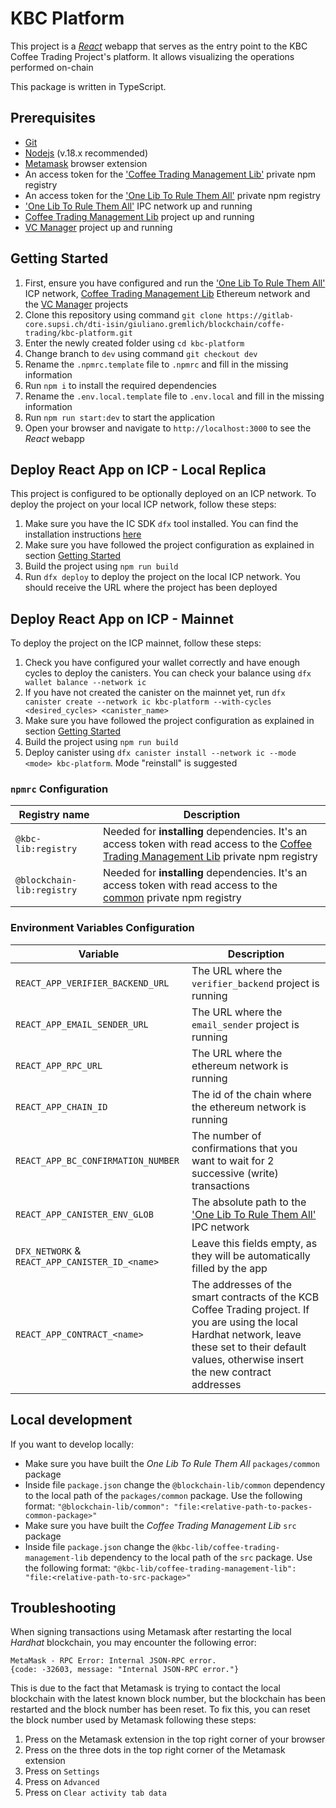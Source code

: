# KBC Platform

This project is a [_React_](https://reactjs.org/) webapp that serves as the entry point to the KBC Coffee Trading Project's platform. It allows visualizing the operations performed on-chain

This package is written in TypeScript.

## Prerequisites

- [Git](https://git-scm.com/)
- [Nodejs](https://nodejs.org/en) (v.18.x recommended)
- [Metamask](https://metamask.io/) browser extension
- An access token for the ['Coffee Trading Management Lib'](https://gitlab-core.supsi.ch/dti-isin/giuliano.gremlich/blockchain/one-lib-to-rule-them-all/coffee-trading-management-lib) private npm registry
- An access token for the ['One Lib To Rule Them All'](https://gitlab-core.supsi.ch/dti-isin/giuliano.gremlich/blockchain/one_lib_to_rule_them_all) private npm registry
- ['One Lib To Rule Them All'](https://gitlab-core.supsi.ch/dti-isin/giuliano.gremlich/blockchain/one_lib_to_rule_them_all) IPC network up and running
- [Coffee Trading Management Lib](https://gitlab-core.supsi.ch/dti-isin/giuliano.gremlich/blockchain/one-lib-to-rule-them-all/coffee-trading-management-lib) project up and running
- [VC Manager](https://gitlab-core.supsi.ch/dti-isin/giuliano.gremlich/blockchain/coffe-trading/vc-manager) project up and running

## Getting Started

1. First, ensure you have configured and run the ['One Lib To Rule Them All'](https://gitlab-core.supsi.ch/dti-isin/giuliano.gremlich/blockchain/one_lib_to_rule_them_all) ICP network, [Coffee Trading Management Lib](https://gitlab-core.supsi.ch/dti-isin/giuliano.gremlich/blockchain/one-lib-to-rule-them-all/coffee-trading-management-lib) Ethereum network and the [VC Manager](https://gitlab-core.supsi.ch/dti-isin/giuliano.gremlich/blockchain/coffe-trading/vc-manager) projects
2. Clone this repository using command `git clone https://gitlab-core.supsi.ch/dti-isin/giuliano.gremlich/blockchain/coffe-trading/kbc-platform.git`
3. Enter the newly created folder using `cd kbc-platform`
4. Change branch to `dev` using command `git checkout dev`
5. Rename the `.npmrc.template` file to `.npmrc` and fill in the missing information
6. Run `npm i` to install the required dependencies
7. Rename the `.env.local.template` file to `.env.local` and fill in the missing information
8. Run `npm run start:dev` to start the application
9. Open your browser and navigate to `http://localhost:3000` to see the _React_ webapp


## Deploy React App on ICP - Local Replica
This project is configured to be optionally deployed on an ICP network. To deploy the project on your local ICP network, follow these steps:
1. Make sure you have the IC SDK `dfx` tool installed. You can find the installation instructions [here](https://internetcomputer.org/docs/current/developer-docs/getting-started/install/)
2. Make sure you have followed the project configuration as explained in section [Getting Started](#getting-started)
3. Build the project using `npm run build`
4. Run `dfx deploy` to deploy the project on the local ICP network. You should receive the URL where the project has been deployed


## Deploy React App on ICP - Mainnet
To deploy the project on the ICP mainnet, follow these steps:
1. Check you have configured your wallet correctly and have enough cycles to deploy the canisters. You can check your balance using `dfx wallet balance --network ic`
2. If you have not created the canister on the mainnet yet, run `dfx canister create --network ic kbc-platform --with-cycles <desired_cycles> <canister_name>`
3. Make sure you have followed the project configuration as explained in section [Getting Started](#getting-started)
4. Build the project using `npm run build`
5. Deploy canister using `dfx canister install --network ic --mode <mode> kbc-platform`. Mode "reinstall" is suggested


### `npmrc` Configuration
| Registry name              | Description                                                                                                                                                                                                                                                          |
|----------------------------|----------------------------------------------------------------------------------------------------------------------------------------------------------------------------------------------------------------------------------------------------------------------|
| `@kbc-lib:registry`        | Needed for **installing** dependencies. It's an access token with read access to the [Coffee Trading Management Lib](https://gitlab-core.supsi.ch/dti-isin/giuliano.gremlich/blockchain/one-lib-to-rule-them-all/coffee-trading-management-lib) private npm registry |
| `@blockchain-lib:registry` | Needed for **installing** dependencies. It's an access token with read access to the [common](https://gitlab-core.supsi.ch/dti-isin/giuliano.gremlich/blockchain/one_lib_to_rule_them_all) private npm registry                                                      |

### Environment Variables Configuration
| Variable                                       | Description                                                                                                                                                                                              |
|------------------------------------------------|----------------------------------------------------------------------------------------------------------------------------------------------------------------------------------------------------------|
| `REACT_APP_VERIFIER_BACKEND_URL`               | The URL where the `verifier_backend` project is running                                                                                                                                                  |
| `REACT_APP_EMAIL_SENDER_URL`                   | The URL where the `email_sender` project is running                                                                                                                                                      |
| `REACT_APP_RPC_URL`                            | The URL where the ethereum network is running                                                                                                                                                            |
| `REACT_APP_CHAIN_ID`                           | The id of the chain where the ethereum network is running                                                                                                                                                |
| `REACT_APP_BC_CONFIRMATION_NUMBER`             | The number of confirmations that you want to wait for 2 successive (write) transactions                                                                                                                  |
| `REACT_APP_CANISTER_ENV_GLOB`                  | The absolute path to the ['One Lib To Rule Them All'](https://gitlab-core.supsi.ch/dti-isin/giuliano.gremlich/blockchain/one_lib_to_rule_them_all) IPC network                                           |
| `DFX_NETWORK` & `REACT_APP_CANISTER_ID_<name>` | Leave this fields empty, as they will be automatically filled by the app                                                                                                                                 |
| `REACT_APP_CONTRACT_<name>`                    | The addresses of the smart contracts of the KCB Coffee Trading project. If you are using the local Hardhat network, leave these set to their default values, otherwise insert the new contract addresses |

## Local development
If you want to develop locally:
- Make sure you have built the _One Lib To Rule Them All_ `packages/common` package
- Inside file `package.json` change the `@blockchain-lib/common` dependency to the local path of the `packages/common` package. Use the following format: `"@blockchain-lib/common": "file:<relative-path-to-packes-common-package>"`
- Make sure you have built the _Coffee Trading Management Lib_ `src` package
- Inside file `package.json` change the `@kbc-lib/coffee-trading-management-lib` dependency to the local path of the `src` package. Use the following format: `"@kbc-lib/coffee-trading-management-lib": "file:<relative-path-to-src-package>"`

## Troubleshooting
When signing transactions using Metamask after restarting the local _Hardhat_ blockchain, you may encounter the following error:
```
MetaMask - RPC Error: Internal JSON-RPC error. 
{code: -32603, message: "Internal JSON-RPC error."}
```
This is due to the fact that Metamask is trying to contact the local blockchain with the latest known block number, but the blockchain has been restarted and the block number has been reset.
To fix this, you can reset the block number used by Metamask following these steps:
1. Press on the Metamask extension in the top right corner of your browser
2. Press on the three dots in the top right corner of the Metamask extension
3. Press on `Settings`
4. Press on `Advanced`
5. Press on `Clear activity tab data`
